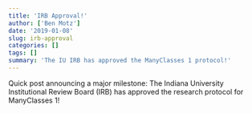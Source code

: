 ```yaml
---
title: 'IRB Approval!'
author: ['Ben Motz']
date: '2019-01-08'
slug: irb-approval
categories: []
tags: []
summary: 'The IU IRB has approved the ManyClasses 1 protocol!'
---
```


Quick post announcing a major milestone: The Indiana University Institutional Review Board (IRB) has approved the research protocol for ManyClasses 1!  
